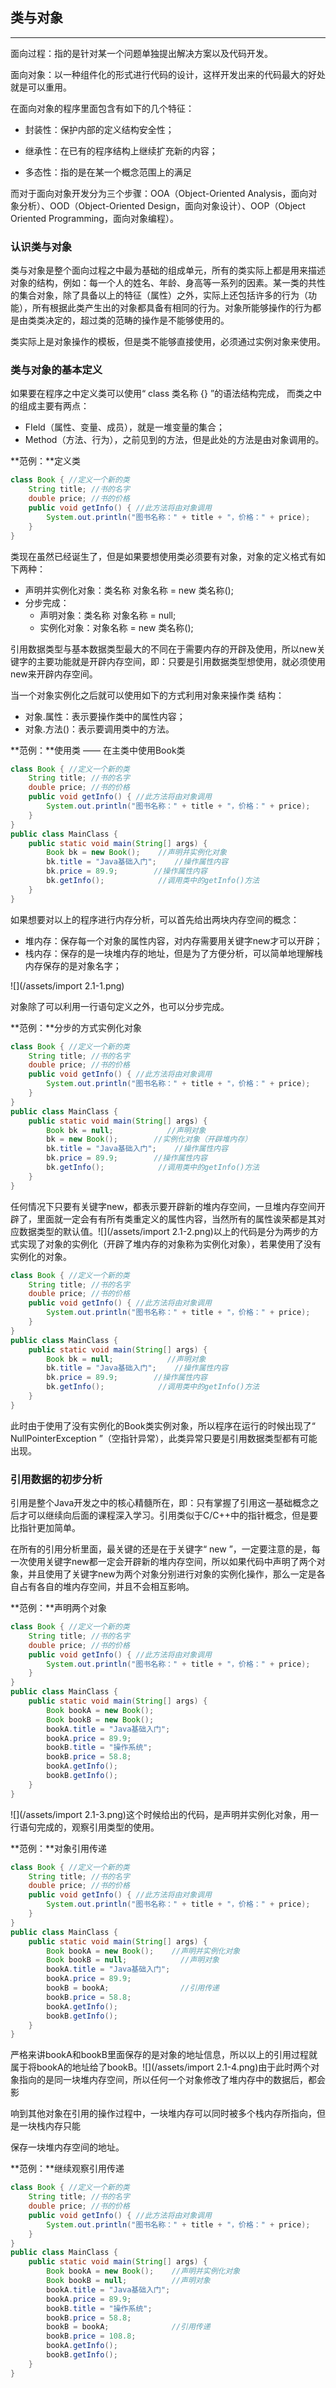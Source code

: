 ## 类与对象

---

面向过程：指的是针对某一个问题单独提出解决方案以及代码开发。

面向对象：以一种组件化的形式进行代码的设计，这样开发出来的代码最大的好处就是可以重用。

在面向对象的程序里面包含有如下的几个特征：

* 封装性：保护内部的定义结构安全性；

* 继承性：在已有的程序结构上继续扩充新的内容；

* 多态性：指的是在某一个概念范围上的满足

而对于面向对象开发分为三个步骤：OOA（Object-Oriented Analysis，面向对象分析）、OOD（Object-Oriented Design，面向对象设计）、OOP（Object Oriented Programming，面向对象编程）。

### 认识类与对象

类与对象是整个面向过程之中最为基础的组成单元，所有的类实际上都是用来描述对象的结构，例如：每一个人的姓名、年龄、身高等一系列的因素。某一类的共性的集合对象，除了具备以上的特征（属性）之外，实际上还包括许多的行为（功能），所有根据此类产生出的对象都具备有相同的行为。对象所能够操作的行为都是由类类决定的，超过类的范畴的操作是不能够使用的。

类实际上是对象操作的模板，但是类不能够直接使用，必须通过实例对象来使用。

### 类与对象的基本定义

如果要在程序之中定义类可以使用“ class 类名称 {} ”的语法结构完成， 而类之中的组成主要有两点：

* FIeld（属性、变量、成员），就是一堆变量的集合；
* Method（方法、行为），之前见到的方法，但是此处的方法是由对象调用的。

**范例：**定义类

```java
class Book { //定义一个新的类
    String title; //书的名字
    double price; //书的价格
    public void getInfo() { //此方法将由对象调用
        System.out.println("图书名称：" + title + "，价格：" + price);
    }
}
```

类现在虽然已经诞生了，但是如果要想使用类必须要有对象，对象的定义格式有如下两种：

* 声明并实例化对象：类名称 对象名称 = new 类名称\(\);
* 分步完成：
  * 声明对象：类名称 对象名称 = null;
  * 实例化对象：对象名称 = new 类名称\(\);

引用数据类型与基本数据类型最大的不同在于需要内存的开辟及使用，所以new关键字的主要功能就是开辟内存空间，即：只要是引用数据类型想使用，就必须使用new来开辟内存空间。

当一个对象实例化之后就可以使用如下的方式利用对象来操作类 结构：

* 对象.属性：表示要操作类中的属性内容；
* 对象.方法\(\)：表示要调用类中的方法。

**范例：**使用类 —— 在主类中使用Book类

```java
class Book { //定义一个新的类
    String title; //书的名字
    double price; //书的价格
    public void getInfo() { //此方法将由对象调用
        System.out.println("图书名称：" + title + "，价格：" + price);
    }
}
public class MainClass {
    public static void main(String[] args) {
        Book bk = new Book();    //声明并实例化对象
        bk.title = "Java基础入门";    //操作属性内容
        bk.price = 89.9;        //操作属性内容
        bk.getInfo();            //调用类中的getInfo()方法
    }
}
```

如果想要对以上的程序进行内存分析，可以首先给出两块内存空间的概念：

* 堆内存：保存每一个对象的属性内容，对内存需要用关键字new才可以开辟；
* 栈内存：保存的是一块堆内存的地址，但是为了方便分析，可以简单地理解栈内存保存的是对象名字；

![](/assets/import 2.1-1.png)

对象除了可以利用一行语句定义之外，也可以分步完成。

**范例：**分步的方式实例化对象

```java
class Book { //定义一个新的类
    String title; //书的名字
    double price; //书的价格
    public void getInfo() { //此方法将由对象调用
        System.out.println("图书名称：" + title + "，价格：" + price);
    }
}
public class MainClass {
    public static void main(String[] args) {
        Book bk = null;            //声明对象
        bk = new Book();        //实例化对象（开辟堆内存）
        bk.title = "Java基础入门";    //操作属性内容
        bk.price = 89.9;        //操作属性内容
        bk.getInfo();            //调用类中的getInfo()方法
    }
}
```

任何情况下只要有关键字new，都表示要开辟新的堆内存空间，一旦堆内存空间开辟了，里面就一定会有有所有类重定义的属性内容，当然所有的属性诶荣都是其对应数据类型的默认值。![](/assets/import 2.1-2.png)以上的代码是分为两步的方式实现了对象的实例化（开辟了堆内存的对象称为实例化对象），若果使用了没有实例化的对象。

```java
class Book { //定义一个新的类
    String title; //书的名字
    double price; //书的价格
    public void getInfo() { //此方法将由对象调用
        System.out.println("图书名称：" + title + "，价格：" + price);
    }
}
public class MainClass {
    public static void main(String[] args) {
        Book bk = null;            //声明对象
        bk.title = "Java基础入门";    //操作属性内容
        bk.price = 89.9;        //操作属性内容
        bk.getInfo();            //调用类中的getInfo()方法
    }
}
```

此时由于使用了没有实例化的Book类实例对象，所以程序在运行的时候出现了“ NullPointerException ”（空指针异常），此类异常只要是引用数据类型都有可能出现。

### 引用数据的初步分析

引用是整个Java开发之中的核心精髓所在，即：只有掌握了引用这一基础概念之后才可以继续向后面的课程深入学习。引用类似于C/C++中的指针概念，但是要比指针更加简单。

在所有的引用分析里面，最关键的还是在于关键字“ new ”，一定要注意的是，每一次使用关键字new都一定会开辟新的堆内存空间，所以如果代码中声明了两个对象，并且使用了关键字new为两个对象分别进行对象的实例化操作，那么一定是各自占有各自的堆内存空间，并且不会相互影响。

**范例：**声明两个对象

```java
class Book { //定义一个新的类
    String title; //书的名字
    double price; //书的价格
    public void getInfo() { //此方法将由对象调用
        System.out.println("图书名称：" + title + "，价格：" + price);
    }
}
public class MainClass {
    public static void main(String[] args) {
        Book bookA = new Book();
        Book bookB = new Book();
        bookA.title = "Java基础入门";
        bookA.price = 89.9;
        bookB.title = "操作系统";
        bookB.price = 58.8;
        bookA.getInfo();
        bookB.getInfo();
    }
}
```

![](/assets/import 2.1-3.png)这个时候给出的代码，是声明并实例化对象，用一行语句完成的，观察引用类型的使用。

**范例：**对象引用传递

```java
class Book { //定义一个新的类
    String title; //书的名字
    double price; //书的价格
    public void getInfo() { //此方法将由对象调用
        System.out.println("图书名称：" + title + "，价格：" + price);
    }
}
public class MainClass {
    public static void main(String[] args) {
        Book bookA = new Book();    //声明并实例化对象
        Book bookB = null;            //声明对象
        bookA.title = "Java基础入门";
        bookA.price = 89.9;
        bookB = bookA;                //引用传递
        bookB.price = 58.8;
        bookA.getInfo();
        bookB.getInfo();
    }
}
```

严格来讲bookA和bookB里面保存的是对象的地址信息，所以以上的引用过程就属于将bookA的地址给了bookB。![](/assets/import 2.1-4.png)由于此时两个对象指向的是同一块堆内存空间，所以任何一个对象修改了堆内存中的数据后，都会影响到其他对象在引用的操作过程中，一块堆内存可以同时被多个栈内存所指向，但是一块栈内存只能保存一块堆内存空间的地址。

**范例：**继续观察引用传递

```java
class Book { //定义一个新的类
	String title; //书的名字
	double price; //书的价格
	public void getInfo() { //此方法将由对象调用
		System.out.println("图书名称：" + title + "，价格：" + price);
	}
}
public class MainClass {
	public static void main(String[] args) {
		Book bookA = new Book();	//声明并实例化对象
		Book bookB = null;			//声明对象
		bookA.title = "Java基础入门";
		bookA.price = 89.9;
		bookB.title = "操作系统";
		bookB.price = 58.8;
		bookB = bookA;				//引用传递
		bookB.price = 108.8;
		bookA.getInfo();
		bookB.getInfo();
	}
}
```



